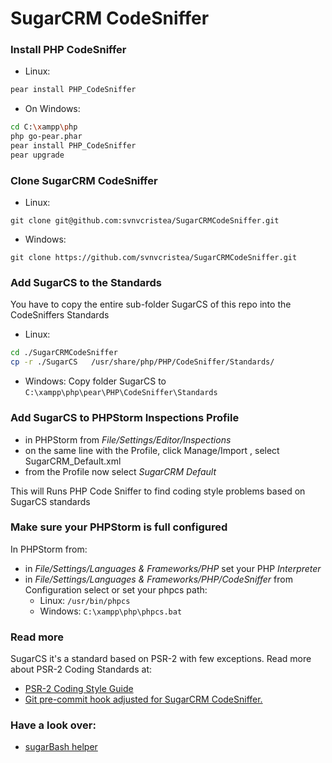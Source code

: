SugarCRM CodeSniffer
====================
### Install PHP CodeSniffer

 * Linux:
```bash
pear install PHP_CodeSniffer
```

 * On Windows:
```bash
cd C:\xampp\php
php go-pear.phar
pear install PHP_CodeSniffer
pear upgrade
```

### Clone SugarCRM CodeSniffer

 * Linux:
```
git clone git@github.com:svnvcristea/SugarCRMCodeSniffer.git
```

 * Windows:
```
git clone https://github.com/svnvcristea/SugarCRMCodeSniffer.git
```

### Add SugarCS to the Standards

You have to copy the entire sub-folder SugarCS of this repo into the CodeSniffers Standards

 * Linux:
```bash
cd ./SugarCRMCodeSniffer
cp -r ./SugarCS   /usr/share/php/PHP/CodeSniffer/Standards/
```

 * Windows:
    Copy folder SugarCS to  ```C:\xampp\php\pear\PHP\CodeSniffer\Standards```

### Add SugarCS to PHPStorm Inspections Profile
* in PHPStorm from *File/Settings/Editor/Inspections*
* on the same line with the Profile, click Manage/Import , select SugarCRM_Default.xml
* from the Profile now select *SugarCRM Default*

This will Runs PHP Code Sniffer to find coding style problems based on SugarCS standards

### Make sure your PHPStorm is full configured

In PHPStorm from:

* in *File/Settings/Languages & Frameworks/PHP* set your PHP *Interpreter*
* in *File/Settings/Languages & Frameworks/PHP/CodeSniffer* from Configuration select or set your phpcs path:
    * Linux: ```/usr/bin/phpcs```
    * Windows: ```C:\xampp\php\phpcs.bat```


### Read more

SugarCS it's a standard based on PSR-2 with few exceptions. Read more about PSR-2 Coding Standards at:

* [PSR-2 Coding Style Guide](http://www.php-fig.org/psr/psr-2/)
* [Git pre-commit hook adjusted for SugarCRM CodeSniffer.](https://github.com/d-pluschaev/CsPCHookSugar)


### Have a look over:

* [sugarBash helper](https://github.com/svnvcristea/sugarBash)